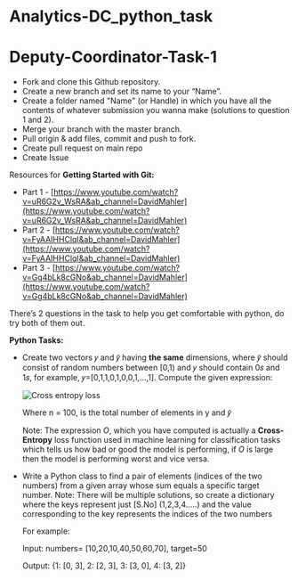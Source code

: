# Analytics-DC_python_task
# Deputy-Coordinator-Task-1


- Fork and clone this Github repository.
- Create a new branch and set its name to your “Name”.
- Create a folder named "Name" (or Handle) in which you have all the
contents of whatever submission you wanna make (solutions to
question 1 and 2).
- Merge your branch with the master branch.
- Pull origin & add files, commit and push to fork.
- Create pull request on main repo
- Create Issue

Resources for **Getting Started with Git:**

- Part 1 - [https://www.youtube.com/watch?v=uR6G2v_WsRA&ab_channel=DavidMahler](https://www.youtube.com/watch?v=uR6G2v_WsRA&ab_channel=DavidMahler)
- Part 2 - [https://www.youtube.com/watch?v=FyAAIHHClqI&ab_channel=DavidMahler](https://www.youtube.com/watch?v=FyAAIHHClqI&ab_channel=DavidMahler)
- Part 3 - [https://www.youtube.com/watch?v=Gg4bLk8cGNo&ab_channel=DavidMahler](https://www.youtube.com/watch?v=Gg4bLk8cGNo&ab_channel=DavidMahler)

There’s 2 questions in the task to help you get comfortable with python, do try both of them out.

**Python Tasks:**

- Create two vectors 𝑦 and 𝑦̂ having **the same** dimensions, where 𝑦̂ should
consist of random numbers between [0,1) and 𝑦 should contain 0𝑠 and
1𝑠, for example, 𝑦=[0,1,1,0,1,0,0,1,...,1]. Compute the given expression:
    
    ![Cross entropy loss](https://user-images.githubusercontent.com/94967658/210230178-46c878b4-1fcb-4837-8126-1984e2742fb2.png)
    
    Where n = 100, is the total number of elements in y and 𝑦̂
    
    Note: The expression *O*, which you have computed is actually a
    **Cross-Entropy** loss function used in machine learning for classification
    tasks which tells us how bad or good the model is performing, if *O* is large
    then the model is performing worst and vice versa.
    
- Write a Python class to find a pair of elements (indices of the two
numbers) from a given array whose sum equals a specific target
number.
Note: There will be multiple solutions, so create a dictionary where the
keys represent just [S.No] (1,2,3,4.....) and the value corresponding to
the key represents the indices of the two numbers
    
    For example:
    
    Input: numbers= [10,20,10,40,50,60,70], target=50
    
    Output: {1: [0, 3], 2: [2, 3], 3: [3, 0], 4: [3, 2]}

